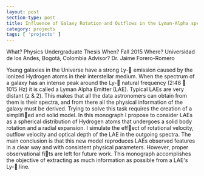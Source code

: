 ```yaml
---
layout: post
section-type: post
title: Influence of Galaxy Rotation and Outflows in the Lyman-Alpha spectral line
category: projects
tags: [ 'projects' ]
---
```


What? Physics Undergraduate Thesis
When? Fall 2015
Where? Universidad de los Andes, Bogotá, Colombia
Advisor? Dr. Jaime Forero-Romero

Young galaxies in the Universe have a strong Ly- emission caused by the ionized Hydrogen atoms in their interstellar medium. When the spectrum of a galaxy has an intense peak around the Ly- natural frequency (2:46  1015 Hz) it is called a
Lyman Alpha Emitter (LAE). Typical LAEs are very distant (z & 2). This makes that all the data astronomers can obtain from them is their spectra, and from there all the physical information of the galaxy must be derived. Trying to solve this task
requires the creation of a simplified and solid model. In this monograph I propose to consider LAEs as a spherical distribution of Hydrogen atoms that undergoes a solid body rotation and a radial expansion. I simulate the effect of rotational velocity, outflow velocity and optical depth of the LAE in the outgoing spectra. The main conclusion is that this new model reproduces LAEs observed features in a clear way and with consistent physical parameters. However, proper observational fits are left for future work. This monograph accomplishes the objective of extracting as much information as possible from a LAE's Ly- line.
